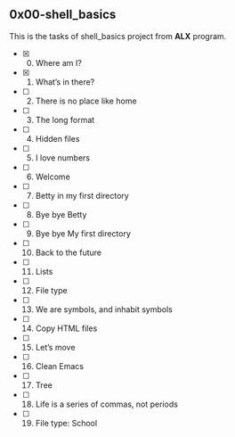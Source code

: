 ## 0x00-shell_basics

This is the tasks of shell_basics project from **ALX** program.

- [x] 0. Where am I?
- [x] 1. What’s in there?
- [ ] 2. There is no place like home
- [ ] 3. The long format
- [ ] 4. Hidden files
- [ ] 5. I love numbers
- [ ] 6. Welcome
- [ ] 7. Betty in my first directory
- [ ] 8. Bye bye Betty
- [ ] 9. Bye bye My first directory
- [ ] 10. Back to the future
- [ ] 11. Lists
- [ ] 12. File type
- [ ] 13. We are symbols, and inhabit symbols
- [ ] 14. Copy HTML files
- [ ] 15. Let’s move
- [ ] 16. Clean Emacs
- [ ] 17. Tree
- [ ] 18. Life is a series of commas, not periods
- [ ] 19. File type: School
